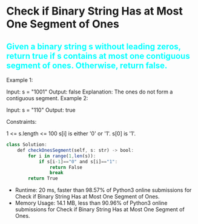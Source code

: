 # Check if Binary String Has at Most One Segment of Ones
<h2 style="color:aqua">Given a binary string s ​​​​​without leading zeros, return true​​​ if s contains at most one contiguous segment of ones. Otherwise, return false.</h2>

 

Example 1:

Input: s = "1001"
Output: false
Explanation: The ones do not form a contiguous segment.
Example 2:

Input: s = "110"
Output: true
 

Constraints:

1 <= s.length <= 100
s[i]​​​​ is either '0' or '1'.
s[0] is '1'.

```javascript
class Solution:
    def checkOnesSegment(self, s: str) -> bool:
        for i in range(1,len(s)):
            if s[i-1]=="0" and s[i]=="1":
                return False
                break
        return True

```
* Runtime: 20 ms, faster than 98.57% of Python3 online submissions for Check if Binary String Has at Most One Segment of Ones.
* Memory Usage: 14.1 MB, less than 90.96% of Python3 online submissions for Check if Binary String Has at Most One Segment of Ones.
